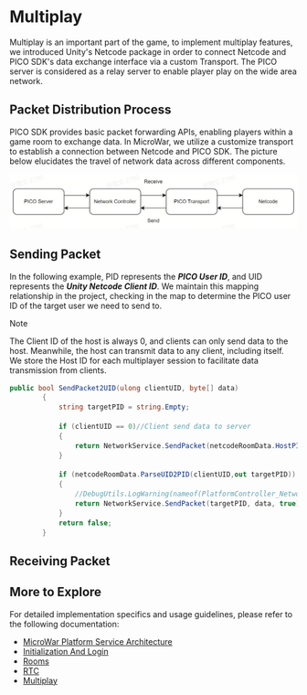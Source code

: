 # Multiplay
Multiplay is an important part of the game, to implement multiplay features, we introduced Unity's Netcode package in order to connect Netcode and PICO SDK's data exchange interface via a custom Transport. The PICO server is considered as a relay server to enable player play on the wide area network.
## Packet Distribution Process
PICO SDK provides basic packet forwarding APIs, enabling players within a game room to exchange data. In MicroWar, we utilize a customize transport to establish a connection between Netcode and PICO SDK. The picture below elucidates the travel of network data across different components.

![PacketProcess](https://github.com/picoxr/MicroWar/blob/0e9ef5d885c2913c3105061e906994929bfc2478/Documentation/Files/PacketProcess.jpg)
## Sending Packet

In the following example, PID represents the ***PICO User ID***, and UID represents the ***Unity Netcode Client ID***. We maintain this mapping relationship in the project, checking in the map to determine the PICO user ID of the target user we need to send to.
> [!NOTE]
> The Client ID of the host is always 0, and clients can only send data to the host. Meanwhile, the host can transmit data to any client, including itself. We store the Host ID for each multiplayer session to facilitate data transmission from clients.

```csharp
public bool SendPacket2UID(ulong clientUID, byte[] data)
        {
            string targetPID = string.Empty;

            if (clientUID == 0)//Client send data to server
            {
                return NetworkService.SendPacket(netcodeRoomData.HostPId, data, true);
            }

            if (netcodeRoomData.ParseUID2PID(clientUID,out targetPID)) // Server send data to clients
            {
                //DebugUtils.LogWarning(nameof(PlatformController_Network), $"Send data to {targetPID}");
                return NetworkService.SendPacket(targetPID, data, true);
            }
            return false;
        }
```
## Receiving Packet
## More to Explore

For detailed implementation specifics and usage guidelines, please refer to the following documentation:
- [MicroWar Platform Service Architecture]([/Documentation/MicroWarPlatformServiceArchitecture.md](https://github.com/picoxr/MicroWar/blob/17e79e7bb7d1f3383b1dfeb6457363885e4b4d31/Documentation/MicroWar%20Platform%20Service%20Architecture.md))
- [Initialization And Login]([/Documentation/InitializationAndLogin.md](https://github.com/picoxr/MicroWar/blob/17e79e7bb7d1f3383b1dfeb6457363885e4b4d31/Documentation/Initialization%20And%20Login.md)https://github.com/picoxr/MicroWar/blob/17e79e7bb7d1f3383b1dfeb6457363885e4b4d31/Documentation/Initialization%20And%20Login.md)
- [Rooms]([/Documentation/Rooms.md](https://github.com/picoxr/MicroWar/blob/17e79e7bb7d1f3383b1dfeb6457363885e4b4d31/Documentation/Rooms.md)https://github.com/picoxr/MicroWar/blob/17e79e7bb7d1f3383b1dfeb6457363885e4b4d31/Documentation/Rooms.md)
- [RTC]([/Documentation/RTC.md](https://github.com/picoxr/MicroWar/blob/17e79e7bb7d1f3383b1dfeb6457363885e4b4d31/Documentation/RTC%20(Real-Time%20communication).md)https://github.com/picoxr/MicroWar/blob/17e79e7bb7d1f3383b1dfeb6457363885e4b4d31/Documentation/RTC%20(Real-Time%20communication).md)
- [Multiplay]([/Documentation/Multiplays.md](https://github.com/picoxr/MicroWar/blob/17e79e7bb7d1f3383b1dfeb6457363885e4b4d31/Documentation/Multiplay.md)https://github.com/picoxr/MicroWar/blob/17e79e7bb7d1f3383b1dfeb6457363885e4b4d31/Documentation/Multiplay.md)
